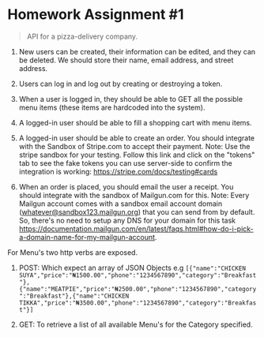 # Homework Assignment #1

> API for a pizza-delivery company.

1. New users can be created, their information can be edited, and they can be deleted. We should store their name, email address, and street address.

2. Users can log in and log out by creating or destroying a token.

3. When a user is logged in, they should be able to GET all the possible menu items (these items are hardcoded into the system).

4. A logged-in user should be able to fill a shopping cart with menu items.

5. A logged-in user should be able to create an order. You should integrate with the Sandbox of Stripe.com to accept their payment. Note: Use the stripe sandbox for your testing. Follow this link and click on the "tokens" tab to see the fake tokens you can use server-side to confirm the integration is working: https://stripe.com/docs/testing#cards

6. When an order is placed, you should email the user a receipt. You should integrate with the sandbox of Mailgun.com for this. Note: Every Mailgun account comes with a sandbox email account domain (whatever@sandbox123.mailgun.org) that you can send from by default. So, there's no need to setup any DNS for your domain for this task https://documentation.mailgun.com/en/latest/faqs.html#how-do-i-pick-a-domain-name-for-my-mailgun-account.

For Menu's two http verbs are exposed.
1. POST: Which expect an array of JSON Objects e.g `[{"name":"CHICKEN SUYA","price":"₦1500.00","phone":"1234567890","category":"Breakfast"},{"name":"MEATPIE","price":"₦2500.00","phone":"1234567890","category":"Breakfast"},{"name":"CHICKEN TIKKA","price":"₦3500.00","phone":"1234567890","category":"Breakfast"}]`

2. GET: To retrieve a list of all available Menu's for the Category specified.